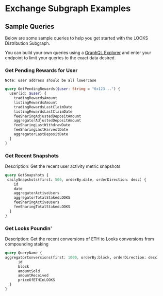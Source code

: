 
# Exchange Subgraph Examples

## Sample Queries

Below are some sample queries to help you get started with the LOOKS Distribution Subgraph.

You can build your own queries using a [GraphQL Explorer](https://api.thegraph.com/subgraphs/name/looksrare/looks-distribution) and enter your endpoint to limit your queries to the exact data desired.

### Get Pending Rewards for User
`Note: user address should be all lowercase`

```graphql
query GetPendingRewards($user: String = "0x123...") {
  user(id: $user) {
    tradingRewardsAmount
    listingRewardsAmount
    tradingRewardsLastClaimDate
    listingRewardsLastClaimDate
    feeSharingAdjustedDepositAmount
    aggregatorAdjustedDepositAmount
    feeSharingLastWithdrawDate
    feeSharingLastHarvestDate
    aggregatorLastDepositDate
  }
}
```

### Get Recent Snapshots

Description: Get the recent user activity metric snapshots

```graphql
query GetSnapshots {
 dailySnapshots(first: 500, orderBy:date, orderDirection: desc) {
    id
    date
    aggregatorActiveUsers
    aggregatorTotalStakedLOOKS
    feeSharingActiveUsers
    feeSharingTotalStakedLOOKS
  }
}
```

### Get Looks Poundin'

Description: Get the recent conversions of ETH to Looks conversions from compounding staking

```graphql
query QueryName {
aggregatorConversions(first: 1000, orderBy:block, orderDirection: desc) {
      id
      block
      amountSold
      amountReceived
      priceOfETHInLOOKS
  }
}
```
